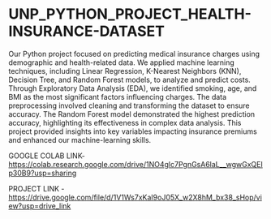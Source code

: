 # UNP_PYTHON_PROJECT_HEALTH-INSURANCE-DATASET
Our Python project focused on predicting medical insurance charges using demographic and health-related data. We applied machine learning techniques, including Linear Regression, K-Nearest Neighbors (KNN), Decision Tree, and Random Forest models, to analyze and predict costs. Through Exploratory Data Analysis (EDA), we identified smoking, age, and BMI as the most significant factors influencing charges. The data preprocessing involved cleaning and transforming the dataset to ensure accuracy. The Random Forest model demonstrated the highest prediction accuracy, highlighting its effectiveness in complex data analysis. This project provided insights into key variables impacting insurance premiums and enhanced our machine-learning skills.

GOOGLE COLAB LINK- https://colab.research.google.com/drive/1NO4glc7PgnGsA6laL__wgwGxQEIp30B9?usp=sharing

PROJECT LINK - https://drive.google.com/file/d/1V1Ws7xKaI9oJ05X_w2X8hM_bx38_sHop/view?usp=drive_link

